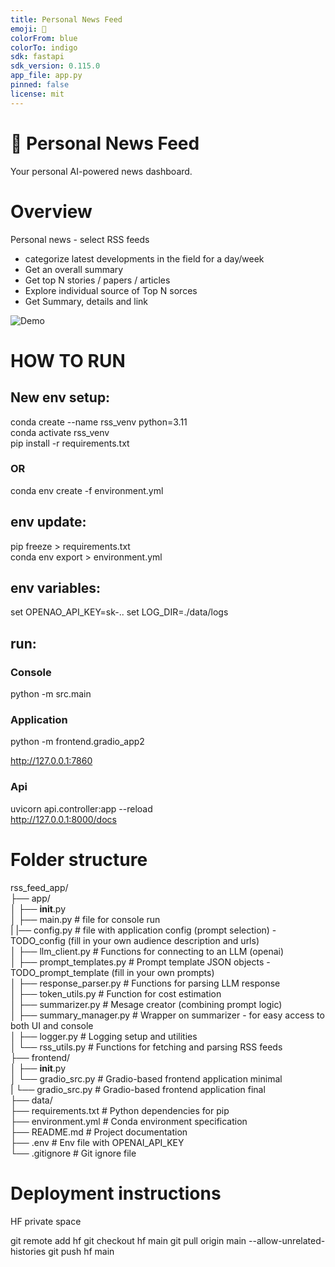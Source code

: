 ```yaml
---
title: Personal News Feed
emoji: 📰
colorFrom: blue
colorTo: indigo
sdk: fastapi
sdk_version: 0.115.0
app_file: app.py
pinned: false
license: mit
---
```


# 📰 Personal News Feed

Your personal AI-powered news dashboard.

# Overview

Personal news - select RSS feeds 
- categorize latest developments in the field for a day/week  
- Get an overall summary
- Get top N stories / papers / articles
- Explore individual source of Top N sorces  
- Get Summary, details and link  

<!-- ![Demo](assets\ui.gif)  -->
![Demo](https://raw.githubusercontent.com/w-winnie/PersonalNewsFeed/main/assets/ui.gif)  



# HOW TO RUN

## New env setup:  

conda create --name rss_venv python=3.11   
conda activate rss_venv  
pip install -r requirements.txt
<!-- pip install openai gradio feedparser beautifulsoup4  -->

### OR  

conda env create -f environment.yml

## env update:  
pip freeze > requirements.txt  
conda env export > environment.yml  
<!-- conda env export --from-history > environment.yml   -->

## env variables:  
set OPENAO_API_KEY=sk-..
set LOG_DIR=./data/logs

## run:

### Console
python -m src.main
<!-- python app/main.py -->  

### Application
python -m frontend.gradio_app2  
<!-- python frontend/gradio_src.py -->  
http://127.0.0.1:7860   

### Api
uvicorn api.controller:app --reload   
http://127.0.0.1:8000/docs  


# Folder structure
rss_feed_app/  
├── app/  
│   ├── __init__.py  
│   ├── main.py           # file for console run  
|   |── config.py           # file with application config (prompt selection) - TODO_config (fill in your own audience description and urls)  
│   ├── llm_client.py     # Functions for connecting to an LLM (openai)  
│   ├── prompt_templates.py  # Prompt template JSON objects - TODO_prompt_template (fill in your own prompts)  
│   ├── response_parser.py   # Functions for parsing LLM response  
│   ├── token_utils.py       # Function for cost estimation  
│   ├── summarizer.py       # Mesage creator (combining prompt logic)  
│   ├── summary_manager.py   # Wrapper on summarizer - for easy access to both UI and console  
│   ├── logger.py         # Logging setup and utilities  
│   └── rss_utils.py      # Functions for fetching and parsing RSS feeds  
├── frontend/  
│   ├── __init__.py  
│   └── gradio_src.py     # Gradio-based frontend application minimal  
|   └── gradio_src.py     # Gradio-based frontend application final  
├── data/  
├── requirements.txt      # Python dependencies for pip   
├── environment.yml       # Conda environment specification  
├── README.md             # Project documentation  
├── .env                  # Env file with OPENAI_API_KEY  
└── .gitignore            # Git ignore file  

# Deployment instructions

HF private space

git remote add hf git checkout hf main
git pull origin main --allow-unrelated-histories
git push hf main